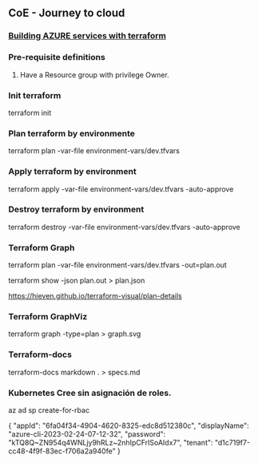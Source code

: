 ## CoE - Journey to cloud

### [Building AZURE services with terraform]()

### Pre-requisite definitions
1. Have a Resource group with privilege Owner.

### Init terraform
terraform init

### Plan terraform by environmente
terraform plan -var-file environment-vars/dev.tfvars

### Apply terraform by environment
terraform apply -var-file environment-vars/dev.tfvars -auto-approve

### Destroy terraform by environment
terraform destroy -var-file environment-vars/dev.tfvars -auto-approve

### Terraform Graph
terraform plan -var-file environment-vars/dev.tfvars -out=plan.out

terraform show -json plan.out > plan.json

https://hieven.github.io/terraform-visual/plan-details

### Terraform GraphViz
terraform graph -type=plan > graph.svg

### Terraform-docs
terraform-docs markdown . > specs.md

### Kubernetes Cree sin asignación de roles.
az ad sp create-for-rbac

{
  "appId": "6fa04f34-4904-4620-8325-edc8d512380c",
  "displayName": "azure-cli-2023-02-24-07-12-32",
  "password": "kTQ8Q~ZN954q4WNLjy9hRLz~2nhIpCFrISoAIdx7",
  "tenant": "d1c719f7-cc48-4f9f-83ec-f706a2a940fe"
}
